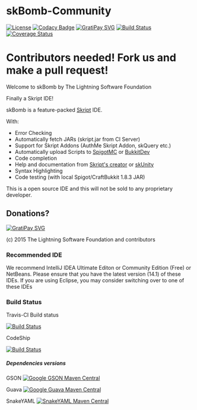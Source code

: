 # skBomb-Community
[![License](https://img.shields.io/badge/License-GNU%20GPL%20v3-blue.svg)](https://www.gnu.org/copyleft/gpl.html)
[![Codacy Badge](https://www.codacy.com/project/badge/4144c94bd5ba4d4994cae6927fb59539)](https://www.codacy.com/app/xiurobert/skBomb-Community)
[![GratiPay SVG](http://img.shields.io/gratipay/xiurobert.svg)](http://gratipay.com/xiurobert/)
[![Build Status](https://travis-ci.org/Lightning-SF/skBomb-Community.svg?branch=master)](https://travis-ci.org/Lightning-SF/skBomb-Community)
[![Coverage Status](https://coveralls.io/repos/Lightning-SF/skBomb-Community/badge.svg)](https://coveralls.io/r/Lightning-SF/skBomb-Community)

# Contributors needed! Fork us and make a pull request!

Welcome to skBomb by The Lightning Software Foundation

Finally a Skript IDE!

skBomb is a feature-packed [Skript](http://dev.bukkit.org/bukkit-plugins/skript/) IDE.

With:
- Error Checking
- Automatically fetch JARs (skript.jar from CI Server)
- Support for Skript Addons (AuthMe Skript Addon, skQuery etc.)
- Automatically upload Scripts to [SpigotMC](http://spigotmc.org) or [BukkitDev](http://dev.bukkit.org)
- Code completion
- Help and documentation from [Skript's creator](http://njol.ch/projects/skript/doc/) or [skUnity](http://skunity.com)
- Syntax Highlighting
- Code testing (with local Spigot/CraftBukkit 1.8.3 JAR)

This is a open source IDE and this will not be sold to any proprietary developer.

## Donations?
[![GratiPay SVG](http://img.shields.io/gratipay/xiurobert.svg)](http://gratipay.com/xiurobert/)

(c) 2015 The Lightning Software Foundation and contributors

### Recommended IDE
We recommend IntelliJ IDEA Ultimate Editon or Community Edition (Free) or NetBeans. Please ensure
that you have the latest version (14.1) of these IDEs. If you are using Eclipse, you may consider
switching over to one of these IDEs

### Build Status
Travis-CI Build status

[![Build Status](https://travis-ci.org/Lightning-SF/skBomb-Community.svg?branch=master)](https://travis-ci.org/Lightning-SF/skBomb-Community)

CodeShip

[![Build Status](https://codeship.com/projects/91d1b8b0-d375-0132-e36d-5a0ae0b16bdc/status?branch=master)](https://codeship.com/projects/77661)


##### Dependencies versions
GSON
[![Google GSON Maven Central](https://maven-badges.herokuapp.com/maven-central/com.google.code.gson/gson/badge.svg)](https://code.google.com/p/google-gson/)

Guava
[![Google Guava Maven Central](https://maven-badges.herokuapp.com/maven-central/com.google.guava/guava/badge.svg)](https://github.com/google/guava)

SnakeYAML
[![SnakeYAML Maven Central](https://maven-badges.herokuapp.com/maven-central/org.yaml/snakeyaml/badge.svg)](https://code.google.com/p/snakeyaml/)
